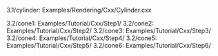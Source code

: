 3.1/cylinder: Examples/Rendering/Cxx/Cylinder.cxx

3.2/cone1: Examples/Tutorial/Cxx/Step1/
3.2/cone2: Examples/Tutorial/Cxx/Step2/
3.2/cone3: Examples/Tutorial/Cxx/Step3/
3.2/cone4: Examples/Tutorial/Cxx/Step4/
3.2/cone5: Examples/Tutorial/Cxx/Step5/
3.2/cone6: Examples/Tutorial/Cxx/Step6/
